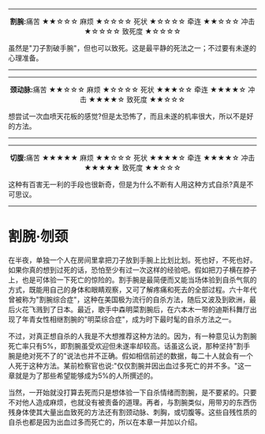 
---

<p align="middle"><b>割腕:</b>痛苦 ★★☆☆☆ 麻烦 ★☆☆☆☆ 死状 ★☆☆☆☆ 牵连 ★★☆☆☆ 冲击 ★☆☆☆☆ 致死度 ★☆☆☆☆</p>

虽然是"刀子割破手腕"，但也可以致死。这是最平静的死法之一；不过要有未遂的心理准备。

---

---

<p align="middle"><b>颈动脉:</b>痛苦 ★★☆☆☆ 麻烦 ★☆☆☆☆ 死状 ★★★☆☆ 牵连 ★★★★☆ 冲击 ★★★★☆ 致死度 ★★☆☆☆</p>

想尝试一次血喷天花板的感觉?但是太恐怖了，而且未遂的机率很大，所以不是好的方法。

---

---

<p align="middle"><b>切腹:</b>痛苦 ★★★★★ 麻烦 ★★☆☆☆ 死状 ★★★★☆ 牵连 ★★★★☆ 冲击 ★★★★★ 致死度 ★★☆☆☆</p>

这种有百害无一利的手段也很新奇，但是为什么不断有人用这种方式自杀?真是不可思议。

---

# 割腕·刎颈

在半夜，单独一个人在房间里拿把刀子放到手腕上比划比划。死也好，不死也好。如果你真的想到过死的话，恐怕至少有过一次这样的经验吧。假如把刀子横在脖子上，也是可体验一下死亡的惊险的。割手腕是最简便而又能当场体验到自杀气氛的方式，既能用自己的身体和眼睛观察，又可了解疼痛和死去的全部过程。六十年代曾被称为"割腕综合症"，这种在美国极为流行的自杀方法，随后又波及到欧洲，最后火花飞溅到了日本。最近，歌手中森明菜割腕后，在六本木一带的迪斯科舞厅出现了年青女性相继割腕的"明菜综合症"，成为时下最时髦的自杀方法之一。

不过，对真正想自杀的人我是不大想推荐这种方法的。因为，有一种意见认为割腕死亡率只有5%，即割腕虽受欢迎但未遂率却较高。话虽这么说，那种坚持"割手腕是绝对死不了的"说法也并不正确。假如相信前述的数据，每二十人就会有一个人死于这种方法。某前检察官也说:"仅仅割腕并因出血过多死亡的并不多。"这一章就是为了那些希望能够成为5%的人所撰述的。

当然，一开始就没打算去死而只是想体验一下自杀情绪而割腕，是不要紧的。只要不对他人造成麻烦，也就没有被责备的道理。再者，与割腕类似，用带刃的东西伤残身体使其大量出血致死的方法还有割颈动脉、刺胸，或切腹等。这些自残性质的自杀也都是因为出血过多而死亡的，所以在本章一并加以介绍。